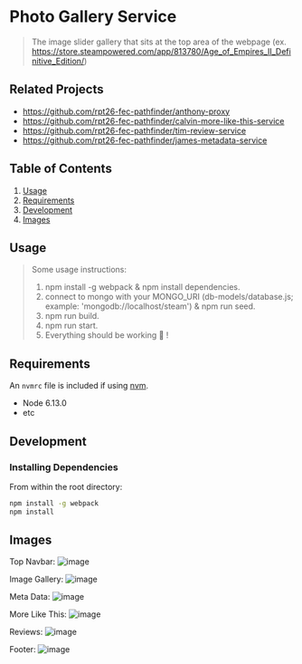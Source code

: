 # Photo Gallery Service

> The image slider gallery that sits at the top area of the webpage
> (ex. https://store.steampowered.com/app/813780/Age_of_Empires_II_Definitive_Edition/)


## Related Projects

  - https://github.com/rpt26-fec-pathfinder/anthony-proxy
  - https://github.com/rpt26-fec-pathfinder/calvin-more-like-this-service
  - https://github.com/rpt26-fec-pathfinder/tim-review-service
  - https://github.com/rpt26-fec-pathfinder/james-metadata-service


## Table of Contents

1. [Usage](#Usage)
2. [Requirements](#Requirements)
3. [Development](#Development)
4. [Images](#Images)
 
## Usage

> Some usage instructions:
> 1) npm install -g webpack & npm install dependencies.
> 2) connect to mongo with your MONGO_URI (db-models/database.js; example: 'mongodb://localhost/steam') & npm run seed.
> 3) npm run build.
> 4) npm run start.
> 5) Everything should be working 😬 !

## Requirements

An `nvmrc` file is included if using [nvm](https://github.com/creationix/nvm).

- Node 6.13.0
- etc

## Development

### Installing Dependencies

From within the root directory:

```sh
npm install -g webpack
npm install
```
## Images
Top Navbar:
![image](https://user-images.githubusercontent.com/31682285/119092668-908f3e00-b9c3-11eb-8e92-67745693163d.png)

Image Gallery:
![image](https://user-images.githubusercontent.com/31682285/119092997-fed40080-b9c3-11eb-9adb-c47582275a23.png)

Meta Data:
![image](https://user-images.githubusercontent.com/31682285/119093027-072c3b80-b9c4-11eb-9c14-a8f8c71cdc25.png)

More Like This:
![image](https://user-images.githubusercontent.com/31682285/119093037-0b585900-b9c4-11eb-8fdf-db1a1f0d4e16.png)

Reviews:
![image](https://user-images.githubusercontent.com/31682285/119093055-10b5a380-b9c4-11eb-8882-0009ffea45e3.png)

Footer:
![image](https://user-images.githubusercontent.com/31682285/119093069-14492a80-b9c4-11eb-9289-db3fe175c47f.png)
